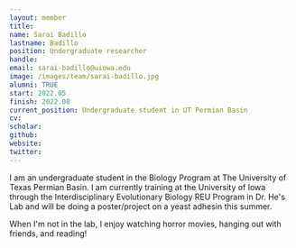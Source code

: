 ```yaml
---
layout: member
title:
name: Sarai Badillo
lastname: Badillo
position: Undergraduate researcher
handle:
email: sarai-badillo@uiowa.edu
image: /images/team/sarai-badillo.jpg
alumni: TRUE
start: 2022.05
finish: 2022.08
current_position: Undergraduate student in UT Permian Basin
cv:
scholar:
github:
website:
twitter:
---
```


I am an undergraduate student in the Biology Program at The University of Texas Permian Basin. I am currently training at the University of Iowa through the Interdisciplinary Evolutionary Biology REU Program in Dr. He's Lab and will be doing a poster/project on a yeast adhesin this summer.

When I'm not in the lab, I enjoy watching horror movies, hanging out with friends, and reading!
